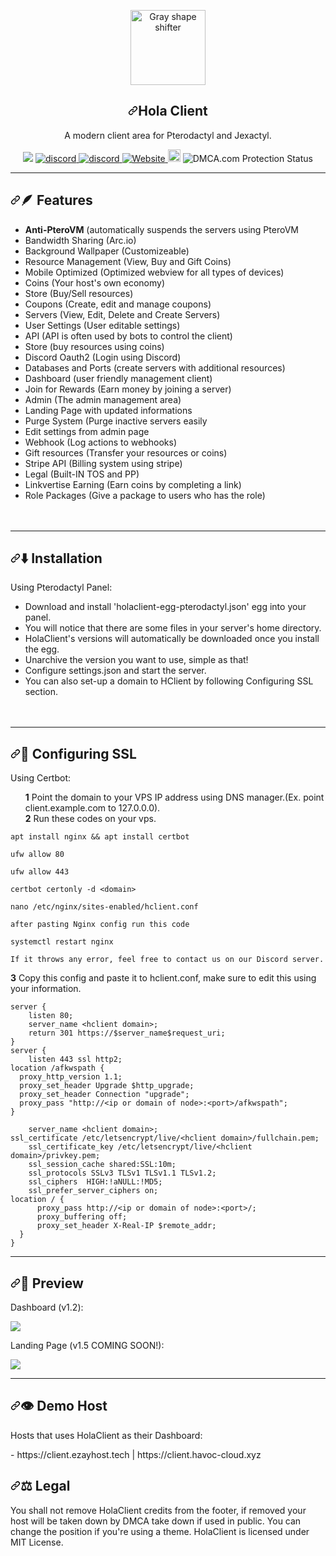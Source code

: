 <link href="https://fonts.googleapis.com/css?family=Poppins:300,400,500,600,700,800,900" rel="stylesheet">
   <div data-target="readme-toc.content" class="Box-body px-5 pb-5">
            <article class="markdown-body entry-content container-lg" itemprop="text"><p align="center" dir="auto"><a href="https://github.com/CR072/HolaClient"><img src="https://media.discordapp.net/attachments/1074689223250153513/1081090224408510575/hsw.png" alt="Gray shape shifter" height="120" data-animated-image="" data-canonical-src="https://media.discordapp.net/attachments/984837636457918465/1000014634012647464/giphy.gif" style="max-width: 100%;"></a></p>
<h1 align="center" tabindex="-1" dir="auto"><a class="anchor" aria-hidden="true" href=""><svg class="octicon octicon-link" viewBox="0 0 16 16" version="1.1" width="16" height="16" aria-hidden="true"><path d="m7.775 3.275 1.25-1.25a3.5 3.5 0 1 1 4.95 4.95l-2.5 2.5a3.5 3.5 0 0 1-4.95 0 .751.751 0 0 1 .018-1.042.751.751 0 0 1 1.042-.018 1.998 1.998 0 0 0 2.83 0l2.5-2.5a2.002 2.002 0 0 0-2.83-2.83l-1.25 1.25a.751.751 0 0 1-1.042-.018.751.751 0 0 1-.018-1.042Zm-4.69 9.64a1.998 1.998 0 0 0 2.83 0l1.25-1.25a.751.751 0 0 1 1.042.018.751.751 0 0 1 .018 1.042l-1.25 1.25a3.5 3.5 0 1 1-4.95-4.95l2.5-2.5a3.5 3.5 0 0 1 4.95 0 .751.751 0 0 1-.018 1.042.751.751 0 0 1-1.042.018 1.998 1.998 0 0 0-2.83 0l-2.5 2.5a1.998 1.998 0 0 0 0 2.83Z"></path></svg></a>Hola Client</h1>
<p align="center" dir="auto">A modern client area for Pterodactyl and Jexactyl.</p>
               <p align="center">
<a><img src="https://img.shields.io/github/downloads/CR072/HolaClient/total"/>
<a href="https://discord.gg/CvqRH9TrYK"><img src="https://img.shields.io/discord/1038719273658499072?color=blue&label=Discord&logo=HolaClient&logoColor=blue" alt="discord" />
<a href="https://discord.gg/Dms5dsmVAs"><img src="https://img.shields.io/discord/977112336873697310?color=blue&label=Holasmp&logoColor=blue" alt="discord" />
<a href="https://holaclient.tech/docs"><img alt="Website" src="https://img.shields.io/website?down_color=lightred&down_message=Offline&label=Docs&up_color=green&up_message=Online&url=https%3A%2F%2Fholaclient.tech%2F">
<a  href="https://github.com/CR072/HolaClient/stargazers"><img src="https://img.shields.io/github/stars/CR072/HolaClient?label=%E2%AD%90" height="20"/></a>
<a title="DMCA.com Protection Status" class="dmca-badge"> <img src ="https://images.dmca.com/Badges/dmca_protected_sml_120l.png?ID=e9d599e3-a4a0-4254-a47c-2c7767465532"  alt="DMCA.com Protection Status" /></a>
<hr>
<h2 tabindex="-1" dir="auto"><a id="user-content-star-what-features-" class="anchor" aria-hidden="true" href="#star-what-features-"><svg class="octicon octicon-link" viewBox="0 0 16 16" version="1.1" width="16" height="16" aria-hidden="true"><path d="m7.775 3.275 1.25-1.25a3.5 3.5 0 1 1 4.95 4.95l-2.5 2.5a3.5 3.5 0 0 1-4.95 0 .751.751 0 0 1 .018-1.042.751.751 0 0 1 1.042-.018 1.998 1.998 0 0 0 2.83 0l2.5-2.5a2.002 2.002 0 0 0-2.83-2.83l-1.25 1.25a.751.751 0 0 1-1.042-.018.751.751 0 0 1-.018-1.042Zm-4.69 9.64a1.998 1.998 0 0 0 2.83 0l1.25-1.25a.751.751 0 0 1 1.042.018.751.751 0 0 1 .018 1.042l-1.25 1.25a3.5 3.5 0 1 1-4.95-4.95l2.5-2.5a3.5 3.5 0 0 1 4.95 0 .751.751 0 0 1-.018 1.042.751.751 0 0 1-1.042.018 1.998 1.998 0 0 0-2.83 0l-2.5 2.5a1.998 1.998 0 0 0 0 2.83Z"></path></svg></a><g-emoji class="g-emoji" alias="star" fallback-src="https://github.githubassets.com/images/icons/emoji/unicode/2b50.png">🪶</g-emoji> Features</h2>
<ul dir="auto">
   <li><b>Anti-PteroVM</b> (automatically suspends the servers using PteroVM</li>
<li>Bandwidth Sharing (Arc.io)</li>
<li>Background Wallpaper (Customizeable)</li>
<li>Resource Management (View, Buy and Gift Coins)</li>
<li>Mobile Optimized (Optimized webview for all types of devices)</li>
<li>Coins (Your host's own economy)</li>
<li>Store (Buy/Sell resources)</li>
<li>Coupons (Create, edit and manage coupons)</li>
<li>Servers (View, Edit, Delete and Create Servers)</li>
<li>User Settings (User editable settings)</li>
<li>API (API is often used by bots to control the client)</li>
<li>Store (buy resources using coins)</li>
<li>Discord Oauth2 (Login using Discord)</li>
<li>Databases and Ports (create servers with additional resources)</li>
<li>Dashboard (user friendly management client)</li>
<li>Join for Rewards (Earn money by joining a server)</li>
<li>Admin (The admin management area)</li>
<li>Landing Page with updated informations</li>
<li>Purge System (Purge inactive servers easily</li>
<li>Edit settings from admin page</li>
<li>Webhook (Log actions to webhooks)</li>
<li>Gift resources (Transfer your resources or coins)</li>
<li>Stripe API (Billing system using stripe)</li>
<li>Legal (Built-IN TOS and PP)</li>
<li>Linkvertise Earning (Earn coins by completing a link)</li>
<li>Role Packages (Give a package to users who has the role)
<br><br><br></li>
</ul>
               <hr>
<h2 tabindex="-1" dir="auto"><a id="user-content-zap--fast-implementation" class="anchor" aria-hidden="true" href="#zap--fast-implementation"><svg class="octicon octicon-link" viewBox="0 0 16 16" version="1.1" width="16" height="16" aria-hidden="true"><path d="m7.775 3.275 1.25-1.25a3.5 3.5 0 1 1 4.95 4.95l-2.5 2.5a3.5 3.5 0 0 1-4.95 0 .751.751 0 0 1 .018-1.042.751.751 0 0 1 1.042-.018 1.998 1.998 0 0 0 2.83 0l2.5-2.5a2.002 2.002 0 0 0-2.83-2.83l-1.25 1.25a.751.751 0 0 1-1.042-.018.751.751 0 0 1-.018-1.042Zm-4.69 9.64a1.998 1.998 0 0 0 2.83 0l1.25-1.25a.751.751 0 0 1 1.042.018.751.751 0 0 1 .018 1.042l-1.25 1.25a3.5 3.5 0 1 1-4.95-4.95l2.5-2.5a3.5 3.5 0 0 1 4.95 0 .751.751 0 0 1-.018 1.042.751.751 0 0 1-1.042.018 1.998 1.998 0 0 0-2.83 0l-2.5 2.5a1.998 1.998 0 0 0 0 2.83Z"></path></svg></a><g-emoji class="g-emoji" alias="zap" fallback-src="https://github.githubassets.com/images/icons/emoji/unicode/26a1.png">⬇️</g-emoji>  Installation</h2>
<p dir="auto">Using Pterodactyl Panel:</p>
<ul dir="auto">
<li>Download and install 'holaclient-egg-pterodactyl.json' egg into your panel.</li>
<li>You will notice that there are some files in your server's home directory.</li>
<li>HolaClient's versions will automatically be downloaded once you install the egg.</li>
<li>Unarchive the version you want to use, simple as that!</li>
<li>Configure settings.json and start the server.</li>   
<li>You can also set-up a domain to HClient by following Configuring SSL section.
<br><br><br></li>
</ul>
               <hr>
               <h2 tabindex="-1" dir="auto"><a id="user-content-zap--fast-implementation" class="anchor" aria-hidden="true" href="#zap--fast-implementation"><svg class="octicon octicon-link" viewBox="0 0 16 16" version="1.1" width="16" height="16" aria-hidden="true"><path d="m7.775 3.275 1.25-1.25a3.5 3.5 0 1 1 4.95 4.95l-2.5 2.5a3.5 3.5 0 0 1-4.95 0 .751.751 0 0 1 .018-1.042.751.751 0 0 1 1.042-.018 1.998 1.998 0 0 0 2.83 0l2.5-2.5a2.002 2.002 0 0 0-2.83-2.83l-1.25 1.25a.751.751 0 0 1-1.042-.018.751.751 0 0 1-.018-1.042Zm-4.69 9.64a1.998 1.998 0 0 0 2.83 0l1.25-1.25a.751.751 0 0 1 1.042.018.751.751 0 0 1 .018 1.042l-1.25 1.25a3.5 3.5 0 1 1-4.95-4.95l2.5-2.5a3.5 3.5 0 0 1 4.95 0 .751.751 0 0 1-.018 1.042.751.751 0 0 1-1.042.018 1.998 1.998 0 0 0-2.83 0l-2.5 2.5a1.998 1.998 0 0 0 0 2.83Z"></path></svg></a><g-emoji class="g-emoji" alias="zap" fallback-src="https://github.githubassets.com/images/icons/emoji/unicode/26a1.png">💠</g-emoji>  Configuring SSL</h2>
<p dir="auto">Using Certbot:</p>
<ul dir="auto">

<strong>1</strong>  Point the domain to your VPS IP address using DNS manager.(Ex. point client.example.com  to 127.0.0.0).
   <br>
<strong>2</strong>  Run these codes on your vps.
   </ul>

    apt install nginx && apt install certbot
   
    ufw allow 80
   
    ufw allow 443
   
    certbot certonly -d <domain>
   
    nano /etc/nginx/sites-enabled/hclient.conf
    
    after pasting Nginx config run this code
    
    systemctl restart nginx
    
    If it throws any error, feel free to contact us on our Discord server.
               
<strong>3</strong>  Copy this config and paste it to hclient.conf, make sure to edit this using your information.
```Nginx
server {
    listen 80;
    server_name <hclient domain>;
    return 301 https://$server_name$request_uri;
}
server {
    listen 443 ssl http2;
location /afkwspath {
  proxy_http_version 1.1;
  proxy_set_header Upgrade $http_upgrade;
  proxy_set_header Connection "upgrade";
  proxy_pass "http://<ip or domain of node>:<port>/afkwspath";
}

    server_name <hclient domain>;
ssl_certificate /etc/letsencrypt/live/<hclient domain>/fullchain.pem;
    ssl_certificate_key /etc/letsencrypt/live/<hclient domain>/privkey.pem;
    ssl_session_cache shared:SSL:10m;
    ssl_protocols SSLv3 TLSv1 TLSv1.1 TLSv1.2;
    ssl_ciphers  HIGH:!aNULL:!MD5;
    ssl_prefer_server_ciphers on;
location / {
      proxy_pass http://<ip or domain of node>:<port>/;
      proxy_buffering off;
      proxy_set_header X-Real-IP $remote_addr;
  }
}
```
<hr>               
<h2 tabindex="-1" dir="auto"><a id="user-content-zap--fast-implementation" class="anchor" aria-hidden="true" href="#zap--fast-implementation"><svg class="octicon octicon-link" viewBox="0 0 16 16" version="1.1" width="16" height="16" aria-hidden="true"><path d="m7.775 3.275 1.25-1.25a3.5 3.5 0 1 1 4.95 4.95l-2.5 2.5a3.5 3.5 0 0 1-4.95 0 .751.751 0 0 1 .018-1.042.751.751 0 0 1 1.042-.018 1.998 1.998 0 0 0 2.83 0l2.5-2.5a2.002 2.002 0 0 0-2.83-2.83l-1.25 1.25a.751.751 0 0 1-1.042-.018.751.751 0 0 1-.018-1.042Zm-4.69 9.64a1.998 1.998 0 0 0 2.83 0l1.25-1.25a.751.751 0 0 1 1.042.018.751.751 0 0 1 .018 1.042l-1.25 1.25a3.5 3.5 0 1 1-4.95-4.95l2.5-2.5a3.5 3.5 0 0 1 4.95 0 .751.751 0 0 1-.018 1.042.751.751 0 0 1-1.042.018 1.998 1.998 0 0 0-2.83 0l-2.5 2.5a1.998 1.998 0 0 0 0 2.83Z"></path></svg></a><g-emoji class="g-emoji" alias="zap" fallback-src="https://github.githubassets.com/images/icons/emoji/unicode/26a1.png">👀</g-emoji>  Preview</h2>
<p dir="auto">Dashboard (v1.2):</p>
<img src="https://media.discordapp.net/attachments/1021629122109263902/1098239696569643138/image.png">
<br/>
<p dir="auto">Landing Page (v1.5 COMING SOON!):</p>
<img src="https://media.discordapp.net/attachments/1021629122109263902/1103771505755697265/image.png">
<br/>
<hr>
<h2 tabindex="-1" dir="auto"><a id="user-content-zap--fast-implementation" class="anchor" aria-hidden="true" href=""><svg class="octicon octicon-link" viewBox="0 0 16 16" version="1.1" width="16" height="16" aria-hidden="true"><path d="m7.775 3.275 1.25-1.25a3.5 3.5 0 1 1 4.95 4.95l-2.5 2.5a3.5 3.5 0 0 1-4.95 0 .751.751 0 0 1 .018-1.042.751.751 0 0 1 1.042-.018 1.998 1.998 0 0 0 2.83 0l2.5-2.5a2.002 2.002 0 0 0-2.83-2.83l-1.25 1.25a.751.751 0 0 1-1.042-.018.751.751 0 0 1-.018-1.042Zm-4.69 9.64a1.998 1.998 0 0 0 2.83 0l1.25-1.25a.751.751 0 0 1 1.042.018.751.751 0 0 1 .018 1.042l-1.25 1.25a3.5 3.5 0 1 1-4.95-4.95l2.5-2.5a3.5 3.5 0 0 1 4.95 0 .751.751 0 0 1-.018 1.042.751.751 0 0 1-1.042.018 1.998 1.998 0 0 0-2.83 0l-2.5 2.5a1.998 1.998 0 0 0 0 2.83Z"></path></svg></a><g-emoji class="g-emoji" alias="zap" fallback-src="https://github.githubassets.com/images/icons/emoji/unicode/26a1.png">👁️</g-emoji>  Demo Host</h2>
<p dir="auto">Hosts that uses HolaClient as their Dashboard:</p>
               - https://client.ezayhost.tech
               | https://client.havoc-cloud.xyz
   <br></hr>
<h2 tabindex="-1" dir="auto"><a id="user-content-zap--fast-implementation" class="anchor" aria-hidden="true" href="#zap--fast-implementation"><svg class="octicon octicon-link" viewBox="0 0 16 16" version="1.1" width="16" height="16" aria-hidden="true"><path d="m7.775 3.275 1.25-1.25a3.5 3.5 0 1 1 4.95 4.95l-2.5 2.5a3.5 3.5 0 0 1-4.95 0 .751.751 0 0 1 .018-1.042.751.751 0 0 1 1.042-.018 1.998 1.998 0 0 0 2.83 0l2.5-2.5a2.002 2.002 0 0 0-2.83-2.83l-1.25 1.25a.751.751 0 0 1-1.042-.018.751.751 0 0 1-.018-1.042Zm-4.69 9.64a1.998 1.998 0 0 0 2.83 0l1.25-1.25a.751.751 0 0 1 1.042.018.751.751 0 0 1 .018 1.042l-1.25 1.25a3.5 3.5 0 1 1-4.95-4.95l2.5-2.5a3.5 3.5 0 0 1 4.95 0 .751.751 0 0 1-.018 1.042.751.751 0 0 1-1.042.018 1.998 1.998 0 0 0-2.83 0l-2.5 2.5a1.998 1.998 0 0 0 0 2.83Z"></path></svg></a><g-emoji class="g-emoji" alias="zap" fallback-src="https://github.githubassets.com/images/icons/emoji/unicode/26a1.png">⚖️</g-emoji>  Legal</h2>
<p dir="auto">You shall not remove HolaClient credits from the footer, if removed your host will be taken down by DMCA take down if used in public. You can change the position if you're using a theme. HolaClient is licensed under MIT License.</p>

